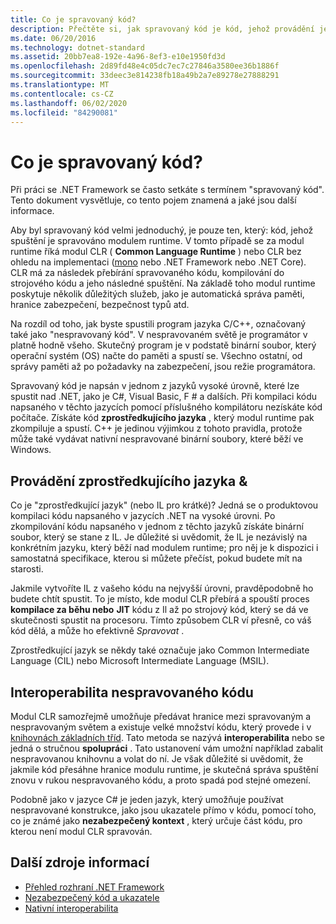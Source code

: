 ```yaml
---
title: Co je spravovaný kód?
description: Přečtěte si, jak spravovaný kód je kód, jehož provádění je spravováno modulem CLR (Common Language Runtime).
ms.date: 06/20/2016
ms.technology: dotnet-standard
ms.assetid: 20bb7ea8-192e-4a96-8ef3-e10e1950fd3d
ms.openlocfilehash: 2d89fd48e4c05dc7ec7c27846a3580ee36b1886f
ms.sourcegitcommit: 33deec3e814238fb18a49b2a7e89278e27888291
ms.translationtype: MT
ms.contentlocale: cs-CZ
ms.lasthandoff: 06/02/2020
ms.locfileid: "84290081"
---
```

# <a name="what-is-managed-code"></a>Co je spravovaný kód?

Při práci se .NET Framework se často setkáte s termínem "spravovaný kód". Tento dokument vysvětluje, co tento pojem znamená a jaké jsou další informace.

Aby byl spravovaný kód velmi jednoduchý, je pouze ten, který: kód, jehož spuštění je spravováno modulem runtime. V tomto případě se za modul runtime říká modul CLR ( **Common Language Runtime** ) nebo CLR bez ohledu na implementaci ([mono](https://www.mono-project.com/) nebo .NET Framework nebo .NET Core). CLR má za následek přebírání spravovaného kódu, kompilování do strojového kódu a jeho následné spuštění. Na základě toho modul runtime poskytuje několik důležitých služeb, jako je automatická správa paměti, hranice zabezpečení, bezpečnost typů atd.

Na rozdíl od toho, jak byste spustili program jazyka C/C++, označovaný také jako "nespravovaný kód". V nespravovaném světě je programátor v platně hodně všeho. Skutečný program je v podstatě binární soubor, který operační systém (OS) načte do paměti a spustí se. Všechno ostatní, od správy paměti až po požadavky na zabezpečení, jsou režie programátora.

Spravovaný kód je napsán v jednom z jazyků vysoké úrovně, které lze spustit nad .NET, jako je C#, Visual Basic, F # a dalších. Při kompilaci kódu napsaného v těchto jazycích pomocí příslušného kompilátoru nezískáte kód počítače. Získáte kód **zprostředkujícího jazyka** , který modul runtime pak zkompiluje a spustí. C++ je jedinou výjimkou z tohoto pravidla, protože může také vydávat nativní nespravované binární soubory, které běží ve Windows.

## <a name="intermediate-language--execution"></a>Provádění zprostředkujícího jazyka &

Co je "zprostředkující jazyk" (nebo IL pro krátké)? Jedná se o produktovou kompilaci kódu napsaného v jazycích .NET na vysoké úrovni. Po zkompilování kódu napsaného v jednom z těchto jazyků získáte binární soubor, který se stane z IL. Je důležité si uvědomit, že IL je nezávislý na konkrétním jazyku, který běží nad modulem runtime; pro něj je k dispozici i samostatná specifikace, kterou si můžete přečíst, pokud budete mít na starosti.

Jakmile vytvoříte IL z vašeho kódu na nejvyšší úrovni, pravděpodobně ho budete chtít spustit. To je místo, kde modul CLR přebírá a spouští proces **kompilace za běhu nebo** **JIT** kódu z Il až po strojový kód, který se dá ve skutečnosti spustit na procesoru. Tímto způsobem CLR ví přesně, co váš kód dělá, a může ho efektivně _Spravovat_ .

Zprostředkující jazyk se někdy také označuje jako Common Intermediate Language (CIL) nebo Microsoft Intermediate Language (MSIL).

## <a name="unmanaged-code-interoperability"></a>Interoperabilita nespravovaného kódu

Modul CLR samozřejmě umožňuje předávat hranice mezi spravovaným a nespravovaným světem a existuje velké množství kódu, který provede i v [knihovnách základních tříd](framework-libraries.md). Tato metoda se nazývá **interoperabilita** nebo se jedná o stručnou **spolupráci** . Tato ustanovení vám umožní například zabalit nespravovanou knihovnu a volat do ní. Je však důležité si uvědomit, že jakmile kód přesáhne hranice modulu runtime, je skutečná správa spuštění znovu v rukou nespravovaného kódu, a proto spadá pod stejné omezení.

Podobně jako v jazyce C# je jeden jazyk, který umožňuje používat nespravované konstrukce, jako jsou ukazatele přímo v kódu, pomocí toho, co je známé jako **nezabezpečený kontext** , který určuje část kódu, pro kterou není modul CLR spravován.

## <a name="more-resources"></a>Další zdroje informací

* [Přehled rozhraní .NET Framework](../framework/get-started/overview.md)
* [Nezabezpečený kód a ukazatele](../csharp/programming-guide/unsafe-code-pointers/index.md)
* [Nativní interoperabilita](./native-interop/index.md)
